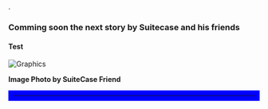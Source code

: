 .



### Comming soon the next story by Suitecase and his friends

#### Test



![Graphics](ramacsvart.jpg)

<b>Image Photo by SuiteCase Friend</b>
<hr style="border:10px solid blue">

